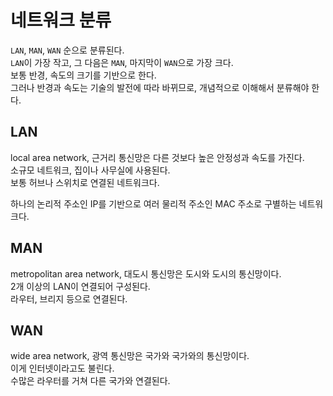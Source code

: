 # 네트워크 분류

`LAN`, `MAN`, `WAN` 순으로 분류된다. <br />
`LAN`이 가장 작고, 그 다음은 `MAN`, 마지막이 `WAN`으로 가장 크다. <br />
보통 반경, 속도의 크기를 기반으로 한다. <br />
그러나 반경과 속도는 기술의 발전에 따라 바뀌므로, 개념적으로 이해해서 분류해야 한다.

## LAN

local area network, 근거리 통신망은 다른 것보다 높은 안정성과 속도를 가진다. <br />
소규모 네트워크, 집이나 사무실에 사용된다. <br />
보통 허브나 스위치로 연결된 네트워크다.

하나의 논리적 주소인 IP를 기반으로 여러 물리적 주소인 MAC 주소로 구별하는 네트워크다.

## MAN

metropolitan area network, 대도시 통신망은 도시와 도시의 통신망이다. <br />
2개 이상의 LAN이 연결되어 구성된다. <br />
라우터, 브리지 등으로 연결된다.

## WAN

wide area network, 광역 통신망은 국가와 국가와의 통신망이다. <br />
이게 인터넷이라고도 불린다. <br />
수많은 라우터를 거쳐 다른 국가와 연결된다.
